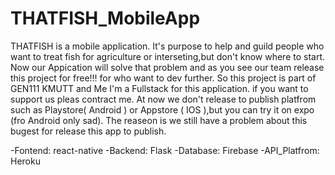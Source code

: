 # THATFISH_MobileApp
  THATFISH is a mobile application. It's purpose to help and guild people who want to treat fish for agriculture or interseting,but don't know where to start. Now our Appication will solve that problem and as you see our team release this project for free!!! for who want to dev further. So this project is part of GEN111 KMUTT and Me I'm a Fullstack for this application. if you want to support us pleas contract me. At now we don't release to publish platfrom such as Playstore( Android ) or Appstore ( IOS ),but you can try it on expo (fro Android only sad). The reaseon is we still have a problem about this bugest for release this app to publish.
  
-Fontend: react-native
-Backend: Flask
-Database: Firebase
-API_Platfrom: Heroku
